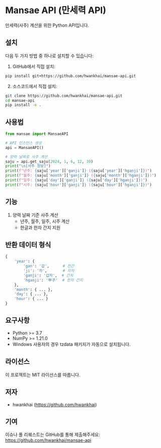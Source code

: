 # Mansae API (만세력 API)

만세력(사주) 계산을 위한 Python API입니다.

## 설치

다음 두 가지 방법 중 하나로 설치할 수 있습니다:

1. GitHub에서 직접 설치:
```bash
pip install git+https://github.com/hwankhai/mansae-api.git
```

2. 소스코드에서 직접 설치:
```bash
git clone https://github.com/hwankhai/mansae-api.git
cd mansae-api
pip install -e .
```

## 사용법

```python
from mansae import MansaeAPI

# API 인스턴스 생성
api = MansaeAPI()

# 양력 날짜로 사주 계산
saju = api.get_saju(2024, 1, 6, 12, 30)
print("\n[사주 정보]")
print(f"년주: {saju['year']['ganji']} ({saju['year']['hganji']})")
print(f"월주: {saju['month']['ganji']} ({saju['month']['hganji']})")
print(f"일주: {saju['day']['ganji']} ({saju['day']['hganji']})")
print(f"시주: {saju['hour']['ganji']} ({saju['hour']['hganji']})")
```

## 기능

1. 양력 날짜 기준 사주 계산
   - 년주, 월주, 일주, 시주 계산
   - 한글과 한자 간지 지원

## 반환 데이터 형식

```python
{
    'year': {
        'gan': '갑',      # 천간
        'ji': '자',       # 지지
        'ganji': '갑자',  # 간지
        'hganji': '甲子'  # 한자 간지
    },
    'month': { ... },
    'day': { ... },
    'hour': { ... }
}
```

## 요구사항

- Python >= 3.7
- NumPy >= 1.21.0
- Windows 사용자의 경우 tzdata 패키지가 자동으로 설치됩니다.

## 라이선스

이 프로젝트는 MIT 라이선스를 따릅니다.

## 저자

- hwankhai (https://github.com/hwankhai)

## 기여

이슈나 풀 리퀘스트는 GitHub를 통해 제출해주세요: https://github.com/hwankhai/mansae-api 